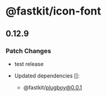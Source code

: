 # @fastkit/icon-font

## 0.12.9

### Patch Changes

- test release

- Updated dependencies []:
  - @fastkit/plugboy@0.0.1
